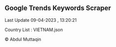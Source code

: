 

## Google Trends Keywords Scraper 
 
Last Update 09-04-2023 , 13:20:21

Country List :
VIETNAM.json



© Abdul Muttaqin 
